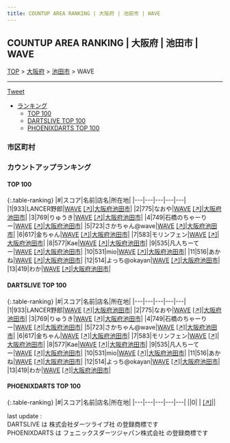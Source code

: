 ```yaml
---
title: COUNTUP AREA RANKING | 大阪府 | 池田市 | WAVE
---
```

## COUNTUP AREA RANKING | 大阪府 | 池田市 | WAVE

[TOP](/darts/rank/) > [大阪府](/darts/rank/大阪府/) > [池田市](/darts/rank/大阪府/池田市/) > WAVE

___

<a href="https://twitter.com/share?ref_src=twsrc%5Etfw" data-text="COUNTUP AREA RANKING | 大阪府池田市WAVE" class="twitter-share-button" data-hashtags="DARTSLIVE,PHOENIXDARTS,darts,ダーツ" data-show-count="false">Tweet</a>

* [ランキング](#カウントアップランキング)
    * [TOP 100](#top-100)
    * [DARTSLIVE TOP 100](#dartslive-top-100)
    * [PHOENIXDARTS TOP 100](#phoenixdarts-top-100)

### 市区町村

<ul>

</ul>

### カウントアップランキング

#### TOP 100



{:.table-ranking}
|#|スコア|名前|店名|所在地|
|---|---|---|---|---|
|1|933|<span class="rank-name-dl">LANCER野郎</span>|<a href="/darts/rank/shops/8ebf30ed513158af58d385ea46352d8f.html">WAVE</a> <a href="https://search.dartslive.com/jp/shop/8ebf30ed513158af58d385ea46352d8f">[↗]</a>|<a href="/darts/rank/大阪府/池田市">大阪府池田市</a>|
|2|775|<span class="rank-name-dl">なおや</span>|<a href="/darts/rank/shops/8ebf30ed513158af58d385ea46352d8f.html">WAVE</a> <a href="https://search.dartslive.com/jp/shop/8ebf30ed513158af58d385ea46352d8f">[↗]</a>|<a href="/darts/rank/大阪府/池田市">大阪府池田市</a>|
|3|769|<span class="rank-name-dl">りゅうき</span>|<a href="/darts/rank/shops/8ebf30ed513158af58d385ea46352d8f.html">WAVE</a> <a href="https://search.dartslive.com/jp/shop/8ebf30ed513158af58d385ea46352d8f">[↗]</a>|<a href="/darts/rank/大阪府/池田市">大阪府池田市</a>|
|4|749|<span class="rank-name-dl">石橋のちゃーりー</span>|<a href="/darts/rank/shops/8ebf30ed513158af58d385ea46352d8f.html">WAVE</a> <a href="https://search.dartslive.com/jp/shop/8ebf30ed513158af58d385ea46352d8f">[↗]</a>|<a href="/darts/rank/大阪府/池田市">大阪府池田市</a>|
|5|723|<span class="rank-name-dl">さかちゃん@wave</span>|<a href="/darts/rank/shops/8ebf30ed513158af58d385ea46352d8f.html">WAVE</a> <a href="https://search.dartslive.com/jp/shop/8ebf30ed513158af58d385ea46352d8f">[↗]</a>|<a href="/darts/rank/大阪府/池田市">大阪府池田市</a>|
|6|617|<span class="rank-name-dl">金ちゃん</span>|<a href="/darts/rank/shops/8ebf30ed513158af58d385ea46352d8f.html">WAVE</a> <a href="https://search.dartslive.com/jp/shop/8ebf30ed513158af58d385ea46352d8f">[↗]</a>|<a href="/darts/rank/大阪府/池田市">大阪府池田市</a>|
|7|583|<span class="rank-name-dl">モリンフェン</span>|<a href="/darts/rank/shops/8ebf30ed513158af58d385ea46352d8f.html">WAVE</a> <a href="https://search.dartslive.com/jp/shop/8ebf30ed513158af58d385ea46352d8f">[↗]</a>|<a href="/darts/rank/大阪府/池田市">大阪府池田市</a>|
|8|577|<span class="rank-name-dl">Kae</span>|<a href="/darts/rank/shops/8ebf30ed513158af58d385ea46352d8f.html">WAVE</a> <a href="https://search.dartslive.com/jp/shop/8ebf30ed513158af58d385ea46352d8f">[↗]</a>|<a href="/darts/rank/大阪府/池田市">大阪府池田市</a>|
|9|535|<span class="rank-name-dl">凡人ちーてー</span>|<a href="/darts/rank/shops/8ebf30ed513158af58d385ea46352d8f.html">WAVE</a> <a href="https://search.dartslive.com/jp/shop/8ebf30ed513158af58d385ea46352d8f">[↗]</a>|<a href="/darts/rank/大阪府/池田市">大阪府池田市</a>|
|10|531|<span class="rank-name-dl">mio</span>|<a href="/darts/rank/shops/8ebf30ed513158af58d385ea46352d8f.html">WAVE</a> <a href="https://search.dartslive.com/jp/shop/8ebf30ed513158af58d385ea46352d8f">[↗]</a>|<a href="/darts/rank/大阪府/池田市">大阪府池田市</a>|
|11|516|<span class="rank-name-dl">あかね</span>|<a href="/darts/rank/shops/8ebf30ed513158af58d385ea46352d8f.html">WAVE</a> <a href="https://search.dartslive.com/jp/shop/8ebf30ed513158af58d385ea46352d8f">[↗]</a>|<a href="/darts/rank/大阪府/池田市">大阪府池田市</a>|
|12|514|<span class="rank-name-dl">よっち@okayan</span>|<a href="/darts/rank/shops/8ebf30ed513158af58d385ea46352d8f.html">WAVE</a> <a href="https://search.dartslive.com/jp/shop/8ebf30ed513158af58d385ea46352d8f">[↗]</a>|<a href="/darts/rank/大阪府/池田市">大阪府池田市</a>|
|13|419|<span class="rank-name-dl">わか</span>|<a href="/darts/rank/shops/8ebf30ed513158af58d385ea46352d8f.html">WAVE</a> <a href="https://search.dartslive.com/jp/shop/8ebf30ed513158af58d385ea46352d8f">[↗]</a>|<a href="/darts/rank/大阪府/池田市">大阪府池田市</a>|


#### DARTSLIVE TOP 100



{:.table-ranking}
|#|スコア|名前|店名|所在地|
|---|---|---|---|---|
|1|933|<span class="rank-name-dl">LANCER野郎</span>|<a href="/darts/rank/shops/8ebf30ed513158af58d385ea46352d8f.html">WAVE</a> <a href="https://search.dartslive.com/jp/shop/8ebf30ed513158af58d385ea46352d8f">[↗]</a>|<a href="/darts/rank/大阪府/池田市">大阪府池田市</a>|
|2|775|<span class="rank-name-dl">なおや</span>|<a href="/darts/rank/shops/8ebf30ed513158af58d385ea46352d8f.html">WAVE</a> <a href="https://search.dartslive.com/jp/shop/8ebf30ed513158af58d385ea46352d8f">[↗]</a>|<a href="/darts/rank/大阪府/池田市">大阪府池田市</a>|
|3|769|<span class="rank-name-dl">りゅうき</span>|<a href="/darts/rank/shops/8ebf30ed513158af58d385ea46352d8f.html">WAVE</a> <a href="https://search.dartslive.com/jp/shop/8ebf30ed513158af58d385ea46352d8f">[↗]</a>|<a href="/darts/rank/大阪府/池田市">大阪府池田市</a>|
|4|749|<span class="rank-name-dl">石橋のちゃーりー</span>|<a href="/darts/rank/shops/8ebf30ed513158af58d385ea46352d8f.html">WAVE</a> <a href="https://search.dartslive.com/jp/shop/8ebf30ed513158af58d385ea46352d8f">[↗]</a>|<a href="/darts/rank/大阪府/池田市">大阪府池田市</a>|
|5|723|<span class="rank-name-dl">さかちゃん@wave</span>|<a href="/darts/rank/shops/8ebf30ed513158af58d385ea46352d8f.html">WAVE</a> <a href="https://search.dartslive.com/jp/shop/8ebf30ed513158af58d385ea46352d8f">[↗]</a>|<a href="/darts/rank/大阪府/池田市">大阪府池田市</a>|
|6|617|<span class="rank-name-dl">金ちゃん</span>|<a href="/darts/rank/shops/8ebf30ed513158af58d385ea46352d8f.html">WAVE</a> <a href="https://search.dartslive.com/jp/shop/8ebf30ed513158af58d385ea46352d8f">[↗]</a>|<a href="/darts/rank/大阪府/池田市">大阪府池田市</a>|
|7|583|<span class="rank-name-dl">モリンフェン</span>|<a href="/darts/rank/shops/8ebf30ed513158af58d385ea46352d8f.html">WAVE</a> <a href="https://search.dartslive.com/jp/shop/8ebf30ed513158af58d385ea46352d8f">[↗]</a>|<a href="/darts/rank/大阪府/池田市">大阪府池田市</a>|
|8|577|<span class="rank-name-dl">Kae</span>|<a href="/darts/rank/shops/8ebf30ed513158af58d385ea46352d8f.html">WAVE</a> <a href="https://search.dartslive.com/jp/shop/8ebf30ed513158af58d385ea46352d8f">[↗]</a>|<a href="/darts/rank/大阪府/池田市">大阪府池田市</a>|
|9|535|<span class="rank-name-dl">凡人ちーてー</span>|<a href="/darts/rank/shops/8ebf30ed513158af58d385ea46352d8f.html">WAVE</a> <a href="https://search.dartslive.com/jp/shop/8ebf30ed513158af58d385ea46352d8f">[↗]</a>|<a href="/darts/rank/大阪府/池田市">大阪府池田市</a>|
|10|531|<span class="rank-name-dl">mio</span>|<a href="/darts/rank/shops/8ebf30ed513158af58d385ea46352d8f.html">WAVE</a> <a href="https://search.dartslive.com/jp/shop/8ebf30ed513158af58d385ea46352d8f">[↗]</a>|<a href="/darts/rank/大阪府/池田市">大阪府池田市</a>|
|11|516|<span class="rank-name-dl">あかね</span>|<a href="/darts/rank/shops/8ebf30ed513158af58d385ea46352d8f.html">WAVE</a> <a href="https://search.dartslive.com/jp/shop/8ebf30ed513158af58d385ea46352d8f">[↗]</a>|<a href="/darts/rank/大阪府/池田市">大阪府池田市</a>|
|12|514|<span class="rank-name-dl">よっち@okayan</span>|<a href="/darts/rank/shops/8ebf30ed513158af58d385ea46352d8f.html">WAVE</a> <a href="https://search.dartslive.com/jp/shop/8ebf30ed513158af58d385ea46352d8f">[↗]</a>|<a href="/darts/rank/大阪府/池田市">大阪府池田市</a>|
|13|419|<span class="rank-name-dl">わか</span>|<a href="/darts/rank/shops/8ebf30ed513158af58d385ea46352d8f.html">WAVE</a> <a href="https://search.dartslive.com/jp/shop/8ebf30ed513158af58d385ea46352d8f">[↗]</a>|<a href="/darts/rank/大阪府/池田市">大阪府池田市</a>|


#### PHOENIXDARTS TOP 100



{:.table-ranking}
|#|スコア|名前|店名|所在地|
|---|---|---|---|---|
||0|<span class="rank-name-dl"> </span>|<a href="/darts/rank/shops/.html"></a> <a href="">[↗]</a>|<a href="/darts/rank//"></a>|


<div class="footer border-top border-gray-light mt-5 pt-3 text-right text-gray">
    last update : <span style="font-weight: italic" id="foot_last_modified"></span><br />
    DARTSLIVE は 株式会社ダーツライブ社 の登録商標です<br />
    PHOENIXDARTS は フェニックスダーツジャパン株式会社 の登録商標です<br />
</div>

<script src="https://cdnjs.cloudflare.com/ajax/libs/jquery.tablesorter/2.31.3/js/jquery.tablesorter.min.js" integrity="sha512-qzgd5cYSZcosqpzpn7zF2ZId8f/8CHmFKZ8j7mU4OUXTNRd5g+ZHBPsgKEwoqxCtdQvExE5LprwwPAgoicguNg==" crossorigin="anonymous" referrerpolicy="no-referrer"></script>
<link rel="stylesheet" href="https://cdnjs.cloudflare.com/ajax/libs/jquery.tablesorter/2.31.3/css/theme.default.min.css" integrity="sha512-wghhOJkjQX0Lh3NSWvNKeZ0ZpNn+SPVXX1Qyc9OCaogADktxrBiBdKGDoqVUOyhStvMBmJQ8ZdMHiR3wuEq8+w==" crossorigin="anonymous" referrerpolicy="no-referrer" />
<script>
$(function() {
    $(".table-ranking").tablesorter({sortList:[[0, 0]]});
    $("#foot_last_modified").text(formatDate(new Date(document.lastModified), 'yyyy-MM-dd HH:mm:ss'));
});
</script>

<script async src="https://platform.twitter.com/widgets.js" charset="utf-8"></script>